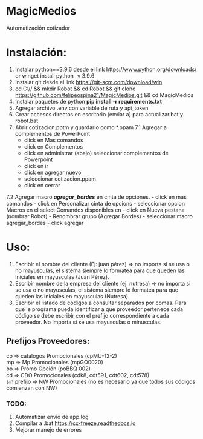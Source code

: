 # MagicMedios

Automatización cotizador

# Instalación:

1. Instalar python==3.9.6 desde el link https://www.python.org/downloads/ or winget install python -v 3.9.6
2. Instalar git desde el link https://git-scm.com/download/win
3. cd C:// && mkdir Robot && cd Robot && git clone https://github.com/felipeospina21/MagicMedios.git && cd MagicMedios
4. Instalar paquetes de python **pip install -r requirements.txt**
5. Agregar archivo .env con variable de ruta y api_token
6. Crear accesos directos en escritorio (enviar a) para actualizar.bat y robot.bat
7. Abrir cotizacion.pptm y guardarlo como \*.ppam
  7.1 Agregar a complementos de PowerPoint
    - click en Mas comandos
    - click en Complementos
    - click en administrar (abajo) seleccionar complementos de Powerpoint
    - click en ir
    - click en agregar nuevo
    - seleccionar cotizacion.ppam
    - click en cerrar

  7.2 Agregar macro ***agregar_bordes*** en cinta de opciones.
    - click en mas comandos
    - click en Personalizar cinta de opcions
    - seleccionar opcion Macros en el select Comandos disponibles en
    - click en Nueva pestana (nombrar Robot)
    - Renombrar grupo (Agregar Bordes)
    - seleccionar macro agregar_bordes
    - click agregar

# Uso:

1. Escribir el nombre del cliente (Ej: juan pérez) => no importa si se usa o no mayusculas, el sistema siempre lo formatea para que queden las iniciales en mayusculas (Juan Pérez).
2. Escribir nombre de la empresa del cliente (ej: nutresa) => no importa si se usa o no mayusculas, el sistema siempre lo formatea para que queden las iniciales en mayusculas (Nutresa).
3. Escribir el listado de codigos a consultar separados por comas. Para que le programa pueda identificar a que proveedor pertenece cada código se debe escribir con el prefijo correspondiente a cada proveedor. No importa si se usa mayusculas o minusculas.

## Prefijos Proveedores:

cp => catalogos Promocionales (cpMU-12-2)  
mp => Mp Promocionales (mpGO0020)  
po => Promo Opción (poBBQ 002)  
cd => CDO Promocionales (cdk8, cdt591, cdt602, cdt578)  
sin prefijo => NW Promocionales (no es necesario ya que todos sus códigos comienzan con NW)

### TODO:
1. Automatizar envio de app.log
2. Compilar a .bat https://cx-freeze.readthedocs.io
3. Mejorar manejo de errores
